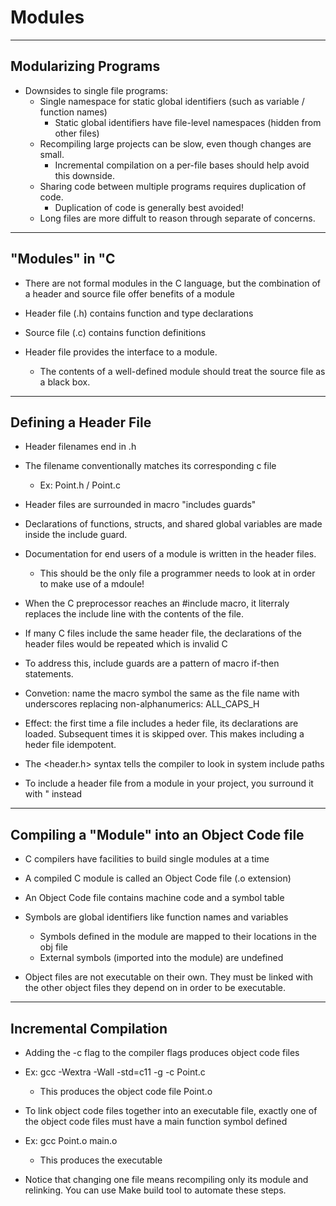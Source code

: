 # Modules

---

## Modularizing Programs

* Downsides to single file programs:
  * Single namespace for static global identifiers (such as variable / function names)
    * Static global identifiers have file-level namespaces (hidden from other files)
  * Recompiling large projects can be slow, even though changes are small.
    * Incremental compilation on a per-file bases should help avoid this downside.
  * Sharing code between multiple programs requires duplication of code.
    * Duplication of code is generally best avoided!
  * Long files are more diffult to reason through separate of concerns.

---

## "Modules" in "C

* There are not formal modules in the C language, but the combination of a header and source file offer benefits of a module

* Header file (.h) contains function and type declarations

* Source file (.c) contains function definitions

* Header file provides the interface to a module.
  * The contents of a well-defined module should treat the source file as a black box.

---

## Defining a Header File

* Header filenames end in .h

* The filename conventionally matches its corresponding c file
  * Ex: Point.h / Point.c

* Header files are surrounded in macro "includes guards"

* Declarations of functions, structs, and shared global variables are made inside the include guard.

* Documentation for end users of a module is written in the header files.
  * This should be the only file a programmer needs to look at in order to make use of a mdoule!

* When the C preprocessor reaches an #include macro, it literraly replaces the include line with the contents of the file.

* If many C files include the same header file, the declarations of the header files would be repeated which is invalid C

* To address this, include guards are a pattern of macro if-then statements.

* Convetion: name the macro symbol the same as the file name with underscores replacing non-alphanumerics: ALL_CAPS_H

* Effect: the first time a file includes a heder file, its declarations are loaded. Subsequent times it is skipped over. This makes including a heder file idempotent.

* The \<header.h\> syntax tells the compiler to look in system include paths

* To include a header file from a module in your project, you surround it with " instead

---

## Compiling a "Module" into an Object Code file

* C compilers have facilities to build single modules at a time

* A compiled C module is called an Object Code file (.o extension)

* An Object Code file contains machine code and a symbol table

* Symbols are global identifiers like function names and variables
  * Symbols defined in the module are mapped to their locations in the obj file
  * External symbols (imported into the module) are undefined

* Object files are not executable on their own. They must be linked with the other object files they depend on in order to be executable.

---

## Incremental Compilation

* Adding the -c flag to the compiler flags produces object code files

* Ex: gcc -Wextra -Wall -std=c11 -g -c Point.c
  * This produces the object code file Point.o

* To link object code files together into an executable file, exactly one of the object code files must have a main function symbol defined

* Ex: gcc Point.o main.o
  * This produces the executable

* Notice that changing one file means recompiling only its module and relinking. You can use Make build tool to automate these steps.
